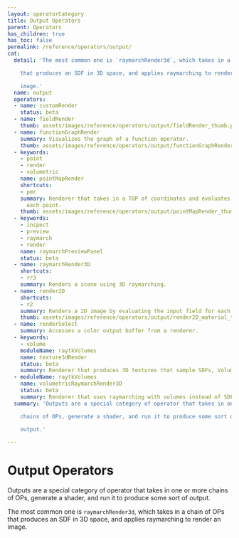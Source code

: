 ```yaml
---
layout: operatorCategory
title: Output Operators
parent: Operators
has_children: true
has_toc: false
permalink: /reference/operators/output/
cat:
  detail: 'The most common one is `raymarchRender3d`, which takes in a chain of OPs

    that produces an SDF in 3D space, and applies raymarching to render an

    image.'
  name: output
  operators:
  - name: customRender
    status: beta
  - name: fieldRender
    thumb: assets/images/reference/operators/output/fieldRender_thumb.png
  - name: functionGraphRender
    summary: Visualizes the graph of a function operator.
    thumb: assets/images/reference/operators/output/functionGraphRender_thumb.png
  - keywords:
    - point
    - render
    - volumetric
    name: pointMapRender
    shortcuts:
    - pmr
    summary: Renderer that takes in a TOP of coordinates and evaluates the scene at
      each point.
    thumb: assets/images/reference/operators/output/pointMapRender_thumb.png
  - keywords:
    - inspect
    - preview
    - raymarch
    - render
    name: raymarchPreviewPanel
    status: beta
  - name: raymarchRender3D
    shortcuts:
    - rr3
    summary: Renders a scene using 3D raymarching.
  - name: render2D
    shortcuts:
    - r2
    summary: Renders a 2D image by evaluating the input field for each pixel.
    thumb: assets/images/reference/operators/output/render2D_material_thumb.png
  - name: renderSelect
    summary: Accesses a color output buffer from a renderer.
  - keywords:
    - volume
    moduleName: raytkVolumes
    name: texture3dRender
    status: beta
    summary: Renderer that produces 3D textures that sample SDFs, Volumes, or fields.
  - moduleName: raytkVolumes
    name: volumetricRaymarchRender3D
    status: beta
    summary: Renderer that uses raymarching with volumes instead of SDFs.
  summary: 'Outputs are a special category of operator that takes in one or more

    chains of OPs, generate a shader, and run it to produce some sort of

    output.'

---
```


# Output Operators

Outputs are a special category of operator that takes in one or more
chains of OPs, generate a shader, and run it to produce some sort of
output.

The most common one is `raymarchRender3d`, which takes in a chain of OPs
that produces an SDF in 3D space, and applies raymarching to render an
image.
